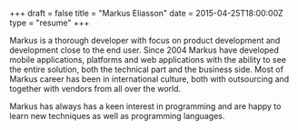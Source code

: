 +++
draft = false
title = "Markus Eliasson"
date = 2015-04-25T18:00:00Z
type = "resume"
+++

Markus is a thorough developer with focus on product development and development close to the end user. Since 2004 Markus have developed mobile applications, platforms and web applications with the ability to see the entire solution, both the technical part and the business side. Most of Markus career has been in international culture, both with outsourcing and together with vendors from all over the world.


Markus has always has a keen interest in programming and are happy to learn new techniques as well as programming languages.
